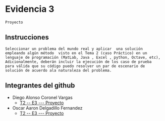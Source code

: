 # Evidencia 3
    Proyecto

## Instrucciones
    Seleccionar un problema del mundo real y aplicar  una solución  empleando algún método  visto en el Tema 2 (caso Práctico) en un lenguaje de programación (MatLab, Java , Excel , python, Octave, etc), Adicionalmente, deberán incluir la ejecución de los caso de prueba para válida que su código puedo resolver un par de escenario de solución de acuerdo ala naturaleza del problema.

## Integrantes del github
- Diego Alonso Coronel Vargas
    - [T2   --   E3  --- Proyecto](/Tema%202/Evidencia%203/T2%20-%20E3%20-%20Proyecto%20diego.xlsx)
- Oscar Aaron Delgadillo Fernandez
    - [T2   --   E3  --- Proyecto](/Tema%202/Evidencia%203/Proyecto-OscarAaronDelgadilloFernandez%20(1).xlsx)